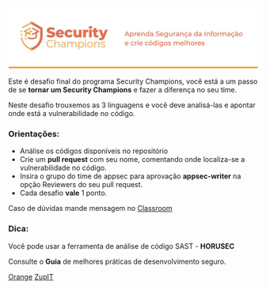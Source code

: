 
<img src="images/Logo%20e%20Capa%20-%20Security%20Champions.jpg" alt="Logo de Champions">

Este é desafio final do programa Security Champions, você está a um passo de se **tornar um Security Champions** e fazer a diferença no seu time.

Neste desafio trouxemos as 3 linguagens e você deve analisá-las e apontar onde está a vulnerabilidade no código.

### Orientações:

* Análise os códigos disponíveis no repositório
* Crie um **pull request** com seu nome, comentando onde localiza-se a vulnerabilidade no código.
* Insira o grupo do time de appsec para aprovação **appsec-writer** na opção Reviewers do seu pull request.
* Cada desafio **vale** 1 ponto.

Caso de dúvidas mande mensagem no [Classroom](https://classroom.google.com/c/Mzc5NTg5NDI3MzQy/m/Mzg4MjgwNzgxOTMw/details)
### Dica:
Você pode usar a ferramenta de análise de código SAST - **HORUSEC**

Consulte o **Guia** de melhores práticas de desenvolvimento seguro.
 
 [Orange](https://github.com/Orangestack-com/appsec-doc-org/tree/main/Guias)
 [ZupIT](https://github.com/ZupIT/appsec-guias/tree/main/Guias)